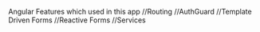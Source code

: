 Angular Features which used in this app
//Routing
//AuthGuard
//Template Driven Forms
//Reactive Forms
//Services
